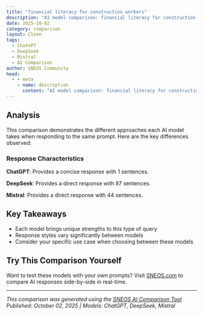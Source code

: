 ```yaml
---
title: "financial literacy for construction workers"
description: "AI model comparison: financial literacy for construction workers..."
date: 2025-10-02
category: comparison
layout: Clean
tags:
  - ChatGPT
  - DeepSeek
  - Mistral
  - AI Comparison
author: SNEOS Community
head:
  - - meta
    - name: description
      content: "AI model comparison: financial literacy for construction workers..."
---
```


<ChatComparison
  title="financial literacy for construction workers"
  prompt="financial literacy for construction workers"
  :responses='{
    "ChatGPT": "Financial literacy is essential for construction workers, as it helps them manage their earnings, understand budgets, save for retirement, and make informed financial decisions. Here&#39;s a guide tailored for construction workers to enhance their financial literacy:\n\n### 1. **Understanding Income**\n   - **Wages and Salaries**: Know how your pay is structured, including hourly rates, overtime, and incentives.\n   - **Tax Deductions**: Understand how income taxes work and what deductions you can expect (federal, state, and local taxes).\n   - **Self-Employment Considerations**: If you&#39;re a subcontractor or freelancer, learn about estimated taxes and self-employment taxes.\n\n### 2. **Budgeting**\n   - **Create a Budget**: Track your income and expenses. Categorize spending (housing, food, transportation, utilities, entertainment).\n   - **50/30/20 Rule**: A simple budgeting method: 50% of your income for needs, 30% for wants, and 20% for savings and debt repayment.\n   - **Adjust for Irregular Income**: Construction work may be seasonal, so save during high-income periods for leaner times.\n\n### 3. **Saving**\n   - **Emergency Fund**: Aim to save 3-6 months&#39; worth of living expenses for unexpected situations (medical emergencies, job loss).\n   - **Short-term vs. Long-term Savings**: Identify your savings goals, whether for a vacation, a new tool, or retirement.\n   - **High-Interest Savings Accounts**: Use these to earn more on your savings compared to standard accounts.\n\n### 4. **Debt Management**\n   - **Understanding Debt**: Know the difference between good debt (like a mortgage) and bad debt (high-interest credit cards).\n   - **Repayment Strategies**: Consider the snowball (paying off small debts first) or avalanche (paying off high-interest debts first) methods.\n   - **Avoiding Predatory Loans**: Be cautious of payday loans and high-interest finance options.\n\n### 5. **Investing for the Future**\n   - **Retirement Plans**: Understand options such as 401(k) plans, IRAs, and how employer matches work.\n   - **Investment Basics**: Learn about stocks, bonds, mutual funds, and real estate. Start with low-cost index funds if you&#39;re unfamiliar with investing.\n   - **Risk Tolerance**: Assess how much risk you can take on with your investments based on your financial goals and timeline.\n\n### 6. **Insurance and Protection**\n   - **Health Insurance**: Understand the importance of health insurance and explore options available through your employer or the marketplace.\n   - **Disability Insurance**: Consider insurance that protects your income in case you&#39;re unable to work due to injury or illness.\n   - **Liability Insurance**: If self-employed, liability insurance can protect against lawsuits arising from work-related incidents.\n\n### 7. **Education and Training**\n   - **Skill Development**: Invest in training and certifications to enhance skills, which can lead to higher pay and job security.\n   - **Financial Education**: Participate in workshops or online courses focused on financial literacy, budgeting, and investing.\n\n### 8. **Using Financial Tools**\n   - **Apps and Software**: Utilize budgeting apps (like Mint or YNAB) and accounting software (like QuickBooks) to manage finances efficiently.\n   - **Regular Financial Check-ups**: Review your financial situation regularly—monthly or quarterly—to adjust your budget and savings goals.\n\n### 9. **Building Credit**\n   - **Understanding Credit Scores**: Learn how credit scores work, what affects them, and how to improve your score.\n   - **Credit Cards**: Use credit responsibly—pay balances in full each month to avoid interest and build a positive credit history.\n\n### 10. **Seeking Professional Advice**\n   - **Financial Advisor**: Consider consulting a financial advisor for personalized advice, especially regarding investments and retirement planning.\n\n### Conclusion\nBy enhancing financial literacy, construction workers can improve their financial stability, make informed decisions, and secure their financial future. Start small, keep learning, and don&#39;t hesitate to seek help when needed.",
    "DeepSeek": "Of course. Here is a comprehensive guide to financial literacy tailored specifically for the unique income and career patterns of construction workers.\n\n### Why Financial Literacy is Crucial for Construction Workers\n\nConstruction work is rewarding but comes with distinct financial challenges: **variable income, seasonal layoffs, physical risk of injury, and the need to plan for an eventual transition out of physically demanding labor.** Mastering your finances isn\u0027t just about saving; it\u0027s about building stability and security for you and your family, no matter what the economy or your body throws at you.\n\n---\n\n### The 5 Pillars of Financial Health for Construction Workers\n\n#### 1. Taming the Variable Paycheck (The Foundation)\n\nThis is the single most important skill. You might have 60-hour weeks in the summer and no work in the winter. A standard monthly budget doesn\u0027t work here.\n\n*   **Calculate Your \u0022Base Pay\u0022:** Figure out your bare-bones monthly expenses (rent/mortgage, utilities, groceries, car payment, insurance). This is your survival number.\n*   **Create a \u0022Feast or Famine\u0022 System:**\n    *   **Open Two Separate Bank Accounts:** a \u0022Bills\u0022 account and a \u0022Paycheck\u0022 account.\n    *   **During the \u0022Feast\u0022 (Overtime Season):** When you get a large paycheck, immediately transfer your \u0022Base Pay\u0022 amount into your \u0022Bills\u0022 account. This covers your next month\u0027s essentials. The rest goes into your \u0022Paycheck\u0022 account for spending and, crucially, **saving for the \u0022Famine.\u0022**\n    *   **During the \u0022Famine\u0022 (Slow Season):** You pay your bills from the \u0022Bills\u0022 account. You live off the \u0022Paycheck\u0022 account, which is now funded by the extra you saved during the busy times.\n*   **Tool to Use:** A simple spreadsheet or a budgeting app like **YNAB (You Need A Budget)** or **Mint**, which are great for handling variable income.\n\n#### 2. Mastering the Basics: Budgeting \u0026 Debt\n\n*   **The Envelope System (Digital or Physical):** Allocate cash for spending categories like groceries, gas, and entertainment. When the cash is gone, you stop spending. Digital versions like **Goodbudget** work on the same principle.\n*   **Tackle High-Interest Debt FIRST:** Credit card and payday loan debt can destroy your finances. Make a plan to pay more than the minimum. The \u0022avalanche method\u0022 (paying off the highest-interest debt first) saves the most money.\n*   **Be Smart with \u0022Toys\u0022:** It\u0027s tempting to buy a new truck, boat, or ATV during a good season. Pay yourself first (see saving, below) before financing a large depreciating asset.\n\n#### 3. Building Your Financial Safety Gear: Emergency \u0026 Retirement Savings\n\nThink of savings as essential as your hard hat.\n\n*   **The Emergency Fund:** This is your most important tool. Aim for **3-6 months of \u0022Base Pay\u0022 expenses**. This fund is for true emergencies: a layoff, a major car repair, or a medical bill. Keep this in a separate, easily accessible savings account.\n*   **Retirement: Your \u0022Hanging Up the Tools\u0022 Fund**\n    *   Your body won\u0027t be able to do this work forever. Start *now*.\n    *   **If you\u0027re in a Union:** You likely have a pension. Understand its terms. You may also have access to a **401(k) or 403(b)**. Contribute to it, especially if your employer matches your contribution\u2014it\u0027s free money.\n    *   **If you\u0027re Non-Union:** Open an **IRA (Individual Retirement Account)**. You can set up automatic transfers from your \u0022Feast\u0022 paychecks. A **Roth IRA** is often a great choice if you think your tax rate will be the same or higher in retirement.\n    *   **SEP IRA or Solo 401(k):** If you\u0027re a subcontractor or run your own small business, look into these. They allow for very high retirement contributions.\n\n#### 4. Protecting Your Biggest Asset: You\n\nYour ability to work is your primary income generator. Protect it.\n\n*   **Insurance is Non-Negotiable:**\n    *   **Health Insurance:** Get it through your union, employer, or the ACA (Affordable Care Act) marketplace. An accident without insurance can lead to financial ruin.\n    *   **Disability Insurance:** This is critical. It replaces a portion of your income if you get injured *off the job* and can\u0027t work. Union plans often include this. If not, look into a private policy.\n    *   **Life Insurance:** If people depend on your income (spouse, kids), you need term life insurance. It\u0027s surprisingly affordable.\n*   **Wear Your PPE:** This is financial literacy! Preventing an injury is the best financial decision you can make.\n\n#### 5. Leveling Up: Taxes, Side Hustles, and Homeownership\n\n*   **Taxes: Don\u0027t Get Surprised**\n    *   **If you\u0027re a W-2 Employee:** Your taxes are withheld, but you still need to save for a potential tax bill if you have a lot of overtime.\n    *   **If you\u0027re a 1099 Subcontractor:** This is vital. You are responsible for **Self-Employment Tax** (Social Security \u0026 Medicare). You should be setting aside **25-30% of every paycheck** for taxes. **Make quarterly estimated tax payments** to avoid a huge bill and penalties at tax time.\n*   **Side Hustles:** Use your skills. Handyman services, small side jobs, or teaching your skills can provide cash flow during slow periods.\n*   **Homeownership:** Your trade skills are a huge advantage. You can save significantly on labor for repairs and renovations, building equity faster. Be cautious about over-leveraging yourself with a massive mortgage.\n\n---\n\n### A Construction Worker\u0027s Financial Checklist\n\n**Every Paycheck:**\n- [ ] Transfer \u0022Base Pay\u0022 to Bills Account.\n- [ ] Transfer a set amount to Emergency Savings.\n- [ ] Transfer a set amount to Retirement (IRA/401k).\n- [ ] Set aside 25-30% for taxes (if 1099).\n\n**Every Month:**\n- [ ] Pay bills from Bills Account.\n- [ ] Track spending against your budget.\n- [ ] Review your debt payoff progress.\n\n**Every Year:**\n- [ ] Review your insurance coverage (health, disability, life).\n- [ . Check your retirement account statements and contribution levels.\n- [ ] Meet with a tax professional (highly recommended for 1099 workers).\n\n### Key Mindset Shifts\n\n*   **From \u0022I got a big check\u0022 to \u0022I need to make this last.\u0022**\n*   **From \u0022I\u0027ll work until I can\u0027t\u0022 to \u0022I\u0027m building a fund so I can choose when to stop.\u0022**\n*   **From \u0022Taxes are a surprise\u0022 to \u0022I plan for my tax bill with every paycheck.\u0022**\n\n### Where to Get Help\n\n*   **Your Union:** Many offer free financial counseling and workshops.\n*   **Non-Profit Credit Counseling:** Organizations like the **National Foundation for Credit Counseling (NFCC)** offer free or low-cost advice.\n*   **A Fiduciary Financial Planner:** They are legally obligated to act in your best interest. They can help you create a personalized plan.\n\nMastering your finances is like mastering a trade. It takes time, practice, and the right tools, but the payoff is a secure and stable future.",
    "Mistral": "Financial literacy is crucial for construction workers to manage their income, plan for the future, and make informed financial decisions. Here are some key aspects of financial literacy tailored to construction workers:\n\n### 1. **Budgeting**\n   - **Track Income and Expenses:** Keep a record of your income and expenses to understand where your money is going.\n   - **Create a Budget:** Allocate funds for necessities like rent, utilities, groceries, and savings. Use budgeting apps or spreadsheets to stay organized.\n\n### 2. **Emergency Fund**\n   - **Save for Emergencies:** Aim to save at least 3-6 months\u0027 worth of living expenses. This can be crucial in an industry where work can be seasonal or project-based.\n\n### 3. **Savings and Investments**\n   - **Retirement Savings:** If your employer offers a 401(k) or similar retirement plan, contribute to it. Take advantage of any employer matching contributions.\n   - **Investments:** Consider low-risk investments like bonds or mutual funds. Consult a financial advisor if needed.\n\n### 4. **Insurance**\n   - **Health Insurance:** Ensure you have adequate health insurance to cover medical expenses.\n   - **Disability Insurance:** This can provide income if you are unable to work due to injury or illness.\n   - **Liability Insurance:** Protect yourself from potential lawsuits related to your work.\n\n### 5. **Debt Management**\n   - **Avoid High-Interest Debt:** Try to avoid credit card debt and high-interest loans.\n   - **Pay Off Debt:** Prioritize paying off high-interest debt first. Consider debt consolidation if necessary.\n\n### 6. **Tax Planning**\n   - **Understand Tax Deductions:** Know what expenses are tax-deductible, such as work-related travel, tools, and equipment.\n   - **File Taxes Accurately:** Use tax software or consult a tax professional to ensure you are filing correctly and taking advantage of all available deductions.\n\n### 7. **Financial Goals**\n   - **Set Short-Term Goals:** Save for a vacation, a new tool, or a course to enhance your skills.\n   - **Set Long-Term Goals:** Plan for major purchases like a home or a vehicle, and long-term savings for retirement.\n\n### 8. **Credit Management**\n   - **Build Good Credit:** Pay your bills on time and keep your credit utilization low.\n   - **Check Your Credit Report:** Regularly review your credit report to ensure accuracy and detect any fraudulent activity.\n\n### 9. **Financial Education**\n   - **Stay Informed:** Read financial news, attend workshops, or take online courses to stay updated on financial trends and best practices.\n   - **Seek Professional Advice:** Consider consulting a financial advisor for personalized advice.\n\n### 10. **Work-Related Financial Planning**\n   - **Tools and Equipment:** Budget for the purchase and maintenance of tools and equipment.\n   - **Training and Certifications:** Invest in training and certifications to enhance your skills and increase your earning potential.\n\n### 11. **Union Benefits**\n   - **Understand Union Benefits:** If you are part of a union, understand the benefits available to you, such as health insurance, retirement plans, and training programs.\n\n### 12. **Side Hustles and Additional Income**\n   - **Diversify Income:** Consider side jobs or freelance work to supplement your income, especially during slower periods.\n\n### Resources\n   - **Books and Articles:** Read books and articles on financial management.\n   - **Online Courses:** Take online courses on budgeting, investing, and financial planning.\n   - **Community Resources:** Utilize community resources like financial literacy workshops and counseling services.\n\nBy focusing on these areas, construction workers can build a solid financial foundation, ensuring stability and growth in their financial lives."
  }'
  published-date="12:23"
/>

## Analysis

This comparison demonstrates the different approaches each AI model takes when responding to the same prompt. Here are the key differences observed:

### Response Characteristics

**ChatGPT**: Provides a concise response with 1 sentences. 

**DeepSeek**: Provides a direct response with 87 sentences. 

**Mistral**: Provides a direct response with 44 sentences. 

## Key Takeaways

- Each model brings unique strengths to this type of query
- Response styles vary significantly between models
- Consider your specific use case when choosing between these models

## Try This Comparison Yourself

Want to test these models with your own prompts? Visit [SNEOS.com](https://sneos.com) to compare AI responses side-by-side in real-time.

---

*This comparison was generated using the [SNEOS AI Comparison Tool](https://sneos.com)*
*Published: October 02, 2025 | Models: ChatGPT, DeepSeek, Mistral*
